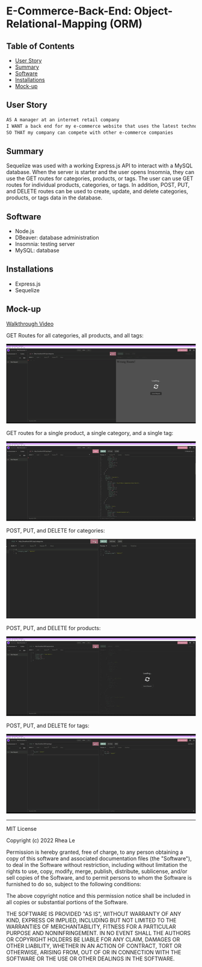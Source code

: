 # E-Commerce-Back-End: Object-Relational-Mapping (ORM)

## Table of Contents

- [User Story](#user-story)
- [Summary](#Summary)
- [Software](#Software)
- [Installations](#Installations)
- [Mock-up](#Mock-up)

## User Story

```md
AS A manager at an internet retail company
I WANT a back end for my e-commerce website that uses the latest technologies
SO THAT my company can compete with other e-commerce companies
```

## Summary

Sequelize was used with a working Express.js API to interact with a MySQL database. When the server is starter and the user opens Insomnia, they can use the GET routes for categories, products, or tags. The user can use GET routes for individual products, categories, or tags. In addition, POST, PUT, and DELETE routes can be used to create, update, and delete categories, products, or tags data in the database.

## Software

- Node.js
- DBeaver: database administration
- Insomnia: testing server
- MySQL: database

## Installations

- Express.js
- Sequelize

## Mock-up

[Walkthrough Video](https://drive.google.com/file/d/1-oUOKFsO3K8RlP1-0iZk7r4T7zm7FhCK/view?usp=sharing)

GET Routes for all categories, all products, and all tags:

![In Insomnia, user showing GET routes for all products, categories, and tags](./assets/images/GET%20routes.gif)

GET routes for a single product, a single category, and a single tag:

![In Insomnia, user showing GET routes for a single category/tag/product](./assets/images/GET%20routes%20for%201.gif)

POST, PUT, and DELETE for categories:

![In Insomnia, user showing POST, PUT, and DELETE routes for a category](./assets/images/post%2Cput%2Cdelete%20category.gif)

POST, PUT, and DELETE for products:

![In Insomnia, user showing POST, PUT, and DELETE routes for a new product](./assets/images/post%2Cput%2Cdelete%20for%20product.gif)

POST, PUT, and DELETE for tags:

![In Insomnia, user showing POST, PUT, and DELETE routes for a tag](./assets/images/post%2Cput%2Cdelete%20for%20tag.gif)

---

MIT License

Copyright (c) 2022 Rhea Le

Permission is hereby granted, free of charge, to any person obtaining a copy
of this software and associated documentation files (the "Software"), to deal
in the Software without restriction, including without limitation the rights
to use, copy, modify, merge, publish, distribute, sublicense, and/or sell
copies of the Software, and to permit persons to whom the Software is
furnished to do so, subject to the following conditions:

The above copyright notice and this permission notice shall be included in all
copies or substantial portions of the Software.

THE SOFTWARE IS PROVIDED "AS IS", WITHOUT WARRANTY OF ANY KIND, EXPRESS OR
IMPLIED, INCLUDING BUT NOT LIMITED TO THE WARRANTIES OF MERCHANTABILITY,
FITNESS FOR A PARTICULAR PURPOSE AND NONINFRINGEMENT. IN NO EVENT SHALL THE
AUTHORS OR COPYRIGHT HOLDERS BE LIABLE FOR ANY CLAIM, DAMAGES OR OTHER
LIABILITY, WHETHER IN AN ACTION OF CONTRACT, TORT OR OTHERWISE, ARISING FROM,
OUT OF OR IN CONNECTION WITH THE SOFTWARE OR THE USE OR OTHER DEALINGS IN THE
SOFTWARE.
